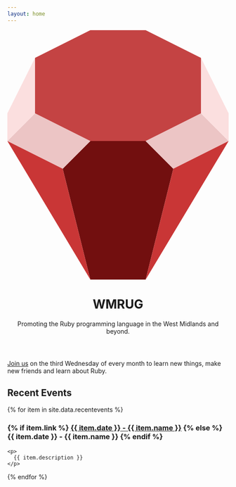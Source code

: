 ```yaml
---
layout: home
---
```


<header>
  <div class="logo-container">
    <svg class="wmrug-logo" viewBox="0 0 16 18" fill="none" xmlns="http://www.w3.org/2000/svg">
      <path d="M6 8H10L12 10L10 18H6L4 10L6 8Z" fill="#720F0F"/>
      <path d="M6 8L2 6L0 8L4 10L6 8Z" fill="#ECC5C5"/>
      <path d="M14 6L10 8L12 10L16 8L14 6Z" fill="#ECC5C5"/>
      <path d="M2 2V6L0 8V6L2 2Z" fill="#FBDFDF"/>
      <path d="M14 6V2L16 6V8L14 6Z" fill="#FBDFDF"/>
      <path d="M4 10L0 8L6 18L4 10Z" fill="#C93636"/>
      <path d="M12 10L16 8L10 18L12 10Z" fill="#C93636"/>
      <path d="M2 2V6L6 8H10L14 6V2L10 0H6L2 2Z" fill="#C44343"/>
    </svg>
  </div>

  <h1 class="main-title">WMRUG</h1>

  <p class="tagline">
    Promoting the Ruby programming language in the West Midlands and beyond.
  </p>
</header>

<section class="prose">
  <p><a href="https://www.meetup.com/West-Midlands-Ruby-User-Group-WMRUG/">Join us</a> on the third Wednesday of every month to learn new things, make new friends and learn about Ruby.</p>

  <h2>Recent Events</h2>

  {% for item in site.data.recentevents %}
    <h3>
      {% if item.link %}
      <a href="{{ item.link }}">{{ item.date }} - {{ item.name }}</a>
      {% else %}
      {{ item.date }} - {{ item.name }}
      {% endif %}
    </h3>

    <p>
      {{ item.description }}
    </p>
  {% endfor %}
</section>
